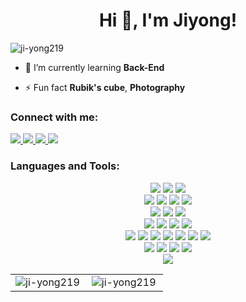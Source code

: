 

<!--
**Ji-yong219/Ji-yong219** is a ✨ _special_ ✨ repository because its `README.md` (this file) appears on your GitHub profile.

Here are some ideas to get you started:

- 🔭 I’m currently working on ...
- 🌱 I’m currently learning ...c
- 👯 I’m looking to collaborate on ...
- 🤔 I’m looking for help with ...
- 💬 Ask me about ...
- 📫 How to reach me: ...
- 😄 Pronouns: ...
- ⚡ Fun fact: ...
-->
<h1 align="center">Hi 👋, I'm Jiyong!</h1>

<p align="left"> <img src="https://komarev.com/ghpvc/?username=ji-yong219&label=Profile%20views&color=0e75b6&style=flat" alt="ji-yong219" /> </p>

- 🌱 I’m currently learning **Back-End**

- ⚡ Fun fact **Rubik's cube**, **Photography**

<h3 align="left">Connect with me:</h3>
<p align="left">
  <a href="https://github.com/Ji-yong219">
    <img src="https://img.shields.io/badge/github-%2324292e.svg?&style=for-the-badge&logo=github&logoColor=white&color=6e5494&link=https://github.com/yong219" >
  </a>
  <a href="https://ji-yong219.github.io/">
    <img src="https://img.shields.io/badge/Portfolio-%23000000.svg?style=for-the-badge&logo=firefox&logoColor=#FF7139&link=https://ji-yong219.github.io/">
  </a>
  <a href="https://eat-sleep-code.tistory.com/">
    <img src="https://img.shields.io/badge/tech blog-000000?&style=for-the-badge&logo=Bloglovin&logoColor=white&color=6E6E6E&link=https://eat-sleep-code.tistory.com/">
  </a>
  <a href="https://www.instagram.com/ji.y0ng_/">
    <img src="https://img.shields.io/badge/instagram-%23000000.svg?&style=for-the-badge&logo=instagram&logoColor=white&color=dd2a7b&link=https://instagram.com/ji.y0ng">
  </a>
</p>

<h3 align="left">Languages and Tools:</h3>
<p align="center">
  <img src="https://img.shields.io/badge/python-3776AB?style=for-the-badge&logo=python&logoColor=white"> 
  <img src="https://img.shields.io/badge/java-007396?style=for-the-badge&logo=java&logoColor=white"> 
  <img src="https://img.shields.io/badge/c-%2300599C.svg?style=for-the-badge&logo=c&logoColor=white">
  <br>
  
  <img src="https://img.shields.io/badge/html5-E34F26?style=for-the-badge&logo=html5&logoColor=white"> 
  <img src="https://img.shields.io/badge/css-1572B6?style=for-the-badge&logo=css3&logoColor=white"> 
  <img src="https://img.shields.io/badge/javascript-F7DF1E?style=for-the-badge&logo=javascript&logoColor=black"> 
  <img src="https://img.shields.io/badge/jquery-0769AD?style=for-the-badge&logo=jquery&logoColor=white">
  <br>
  
  <img src="https://img.shields.io/badge/flask-000000?style=for-the-badge&logo=flask&logoColor=white">
  <img src="https://img.shields.io/badge/django-092E20?style=for-the-badge&logo=django&logoColor=white">
  <img src="https://img.shields.io/badge/bootstrap-7952B3?style=for-the-badge&logo=bootstrap&logoColor=white">
  <br>
  
  <img src="https://img.shields.io/badge/mysql-4479A1?style=for-the-badge&logo=mysql&logoColor=white"> 
  <img src="https://img.shields.io/badge/mariaDB-003545?style=for-the-badge&logo=mariaDB&logoColor=white"> 
  <img src="https://img.shields.io/badge/sqlite-%2307405e.svg?style=for-the-badge&logo=sqlite&logoColor=white">
  <img src="https://img.shields.io/badge/oracle-F80000?style=for-the-badge&logo=oracle&logoColor=white"> 
  <br>
  
  <img src="https://img.shields.io/badge/numpy-%23013243.svg?style=for-the-badge&logo=numpy&logoColor=white">
  <img src="https://img.shields.io/badge/pandas-%23150458.svg?style=for-the-badge&logo=pandas&logoColor=white">
  <img src="https://img.shields.io/badge/opencv-%23white.svg?style=for-the-badge&logo=opencv&logoColor=white">
  <img src="https://img.shields.io/badge/-RaspberryPi-C51A4A?style=for-the-badge&logo=Raspberry-Pi">
  <img src="https://img.shields.io/badge/-Arduino-00979D?style=for-the-badge&logo=Arduino&logoColor=white">
  <img src="https://img.shields.io/badge/Socket.io-black?style=for-the-badge&logo=socket.io&badgeColor=010101">
  <img src="https://img.shields.io/badge/Keras-%23D00000.svg?style=for-the-badge&logo=Keras&logoColor=white">
  <br>

  <img src="https://img.shields.io/badge/linux-FCC624?style=for-the-badge&logo=linux&logoColor=black"> 
  <img src="https://img.shields.io/badge/Ubuntu-E95420?style=for-the-badge&logo=ubuntu&logoColor=white"> 
  <img src="https://img.shields.io/badge/cent%20os-002260?style=for-the-badge&logo=centos&logoColor=F0F0F0"> 
  <img src="https://img.shields.io/badge/amazonaws-232F3E?style=for-the-badge&logo=amazonaws&logoColor=white"> 
  <br>
  
  <img src="https://img.shields.io/badge/github-181717?style=for-the-badge&logo=github&logoColor=white">
  <br>
</p>


<table style="border: none">
    <tr>
        <td valign="top" width="50%" style="border: none">
        <img align="left" src="https://github-readme-stats.vercel.app/api/top-langs?username=ji-yong219&show_icons=true&locale=en&layout=compact&theme=dark" alt="ji-yong219" />
        </td>
        <td valign="top" width="50%" style="border: none">
        <img align="center" src="https://github-readme-stats.vercel.app/api?username=ji-yong219&show_icons=true&locale=en&theme=dark" alt="ji-yong219" />
        </td>
    </tr>
</table>
